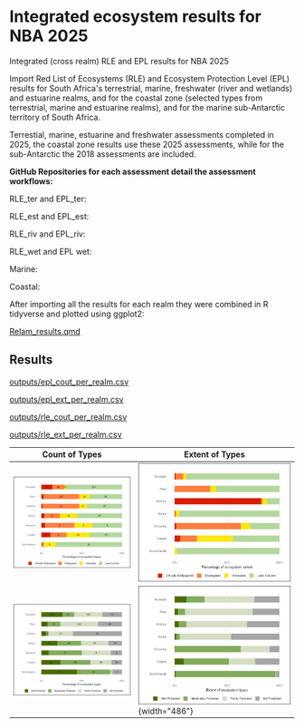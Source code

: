 # Integrated ecosystem results for NBA 2025

Integrated (cross realm) RLE and EPL results for NBA 2025

Import Red List of Ecosystems (RLE) and Ecosystem Protection Level (EPL) results for South Africa's terrestrial, marine, freshwater (river and wetlands) and estuarine realms, and for the coastal zone (selected types from terrestrial, marine and estuarine realms), and for the marine sub-Antarctic territory of South Africa.

Terrestial, marine, estuarine and freshwater assessments completed in 2025, the coastal zone results use these 2025 assessments, while for the sub-Antarctic the 2018 assessments are included.

**GitHub Repositories for each assessment detail the assessment workflows:**

RLE_ter and EPL_ter:

RLE_est and EPL_est:

RLE_riv and EPL_riv:

RLE_wet and EPL wet:

Marine:

Coastal:

After importing all the results for each realm they were combined in R tidyverse and plotted using ggplot2:

[Relam_results.qmd](Relam_results.qmd)

## Results

[outputs/epl_cout_per_realm.csv](outputs/epl_cout_per_realm.csv)

[outputs/epl_ext_per_realm.csv](outputs/epl_ext_per_realm.csv)

[outputs/rle_cout_per_realm.csv](outputs/rle_cout_per_realm.csv)

[outputs/rle_ext_per_realm.csv](outputs/rle_count_per_realm.csv)

| Count of Types | Extent of Types |
|------------------------------------|------------------------------------|
| ![](outputs/rle_count_plot.png) | ![](outputs/rle_ext_plot.png) |
| ![](outputs/epl_count_plot.png) | ![](outputs/epl_ext_plot.png){width="486"} |
